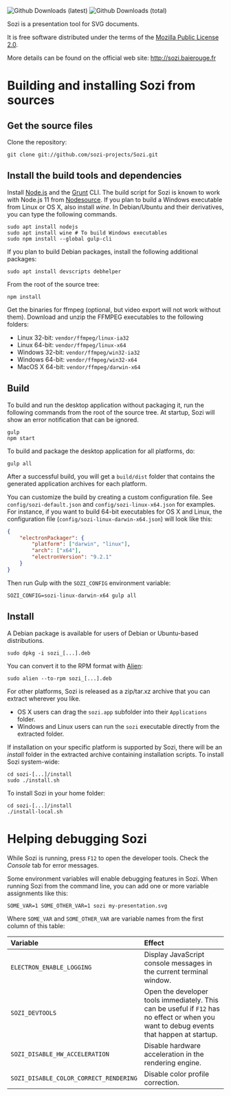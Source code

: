 
![Github Downloads (latest)](https://img.shields.io/github/downloads/sozi-projects/Sozi/latest/total.svg?style=flat-square)
![Github Downloads (total)](https://img.shields.io/github/downloads/sozi-projects/Sozi/total.svg?style=flat-square)

Sozi is a presentation tool for SVG documents.

It is free software distributed under the terms of the
[Mozilla Public License 2.0](https://www.mozilla.org/MPL/2.0/).

More details can be found on the official web site: <http://sozi.baierouge.fr>

Building and installing Sozi from sources
=========================================

Get the source files
--------------------

Clone the repository:

    git clone git://github.com/sozi-projects/Sozi.git


Install the build tools and dependencies
----------------------------------------

Install [Node.js](http://nodejs.org/) and the [Grunt](http://gruntjs.com/) CLI.
The build script for Sozi is known to work with Node.js 11 from [Nodesource](https://github.com/nodesource/distributions).
If you plan to build a Windows executable from Linux or OS X, also install *wine*.
In Debian/Ubuntu and their derivatives, you can type the following commands.

    sudo apt install nodejs
    sudo apt install wine # To build Windows executables
    sudo npm install --global gulp-cli

If you plan to build Debian packages, install the following additional packages:

    sudo apt install devscripts debhelper

From the root of the source tree:

    npm install

Get the binaries for ffmpeg (optional, but video export will not work without them).
Download and unzip the FFMPEG executables to the following folders:

* Linux 32-bit: `vendor/ffmpeg/linux-ia32`
* Linux 64-bit: `vendor/ffmpeg/linux-x64`
* Windows 32-bit: `vendor/ffmpeg/win32-ia32`
* Windows 64-bit: `vendor/ffmpeg/win32-x64`
* MacOS X 64-bit: `vendor/ffmpeg/darwin-x64`

Build
-----

To build and run the desktop application without packaging it,
run the following commands from the root of the source tree.
At startup, Sozi will show an error notification that can be ignored.

```
gulp
npm start
```

To build and package the desktop application for all platforms, do:

```
gulp all
```

After a successful build, you will get a `build/dist` folder that contains the
generated application archives for each platform.

You can customize the build by creating a custom configuration file.
See `config/sozi-default.json` and `config/sozi-linux-x64.json` for examples.
For instance, if you want to build 64-bit executables for OS X and Linux,
the configuration file (`config/sozi-linux-darwin-x64.json`) will look like this:

```json
{
    "electronPackager": {
        "platform": ["darwin", "linux"],
        "arch": ["x64"],
        "electronVersion": "9.2.1"
    }
}
```

Then run Gulp with the `SOZI_CONFIG` environment variable:

```
SOZI_CONFIG=sozi-linux-darwin-x64 gulp all
```

Install
-------

A Debian package is available for users of Debian or Ubuntu-based distributions.

```
sudo dpkg -i sozi_[...].deb
```

You can convert it to the RPM format with [Alien](https://joeyh.name/code/alien/):

```
sudo alien --to-rpm sozi_[...].deb
```

For other platforms, Sozi is released as a zip/tar.xz archive that you can extract wherever you like.

* OS X users can drag the `sozi.app` subfolder into their `Applications` folder.
* Windows and Linux users can run the `sozi` executable directly from the extracted folder.

If installation on your specific platform is supported by Sozi,
there will be an *install* folder in the extracted archive containing installation scripts.
To install Sozi system-wide:

```
cd sozi-[...]/install
sudo ./install.sh
```

To install Sozi in your home folder:

```
cd sozi-[...]/install
./install-local.sh
```

Helping debugging Sozi
======================

While Sozi is running, press `F12` to open the developer tools.
Check the *Console* tab for error messages.

Some environment variables will enable debugging features in Sozi.
When running Sozi from the command line, you can add one
or more variable assignments like this:

```
SOME_VAR=1 SOME_OTHER_VAR=1 sozi my-presentation.svg
```

Where `SOME_VAR` and `SOME_OTHER_VAR` are variable names from the
first column of this table:

| Variable                               | Effect                                                                                                                                   |
|:---------------------------------------|:-----------------------------------------------------------------------------------------------------------------------------------------|
| `ELECTRON_ENABLE_LOGGING`              | Display JavaScript console messages in the current terminal window.                                                                      |
| `SOZI_DEVTOOLS`                        | Open the developer tools immediately. This can be useful if `F12` has no effect or when you want to debug events that happen at startup. |
| `SOZI_DISABLE_HW_ACCELERATION`         | Disable hardware acceleration in the rendering engine.                                                                                   |
| `SOZI_DISABLE_COLOR_CORRECT_RENDERING` | Disable color profile correction.                                                                                                        |
